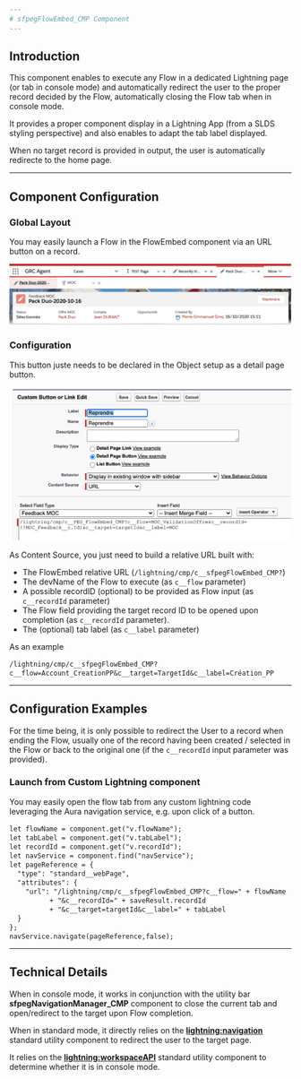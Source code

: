 ```yaml
---
# sfpegFlowEmbed_CMP Component
---
```


## Introduction

This component enables to execute any Flow in a dedicated Lightning page (or tab in console mode)
and automatically redirect the user to the proper record decided by the Flow, automatically closing the 
Flow tab when in console mode.

It provides a proper component display in a Lightning App (from a SLDS styling perspective) and 
also enables to adapt the tab label displayed.

When no target record is provided in output, the user is automatically redirecte to the home page.


---

## Component Configuration

### Global Layout

You may easily launch a Flow in the FlowEmbed component via an URL button on a record.

![Flow Embed](/media/FlowEmbed.png)


### Configuration

This button juste needs to be declared in the Object setup as a detail page button.

![Flow Embed Button](/media/FlowEmbedButton.png)

As Content Source, you just need to build a relative URL built with: 
* The FlowEmbed relative URL (`/lightning/cmp/c__sfpegFlowEmbed_CMP?`)
* The devName of the Flow to execute (as `c__flow` parameter)
* A possible recordID (optional) to be provided as Flow input (as `c__recordId` parameter)
* The Flow field providing the target record ID to be opened upon completion (as `c__recordId` parameter).
* The (optional) tab label (as `c__label` parameter)

As an example
```
/lightning/cmp/c__sfpegFlowEmbed_CMP?c__flow=Account_CreationPP&c__target=TargetId&c__label=Création_PP
```

---

## Configuration Examples

For the time being, it is only possible to redirect the User to a record when ending the Flow,
usually one of the record having been created / selected in the Flow or back to the original
one (if the `c__recordId` input parameter was provided).


### Launch from Custom Lightning component

You may easily open the flow tab from any custom lightning code leveraging the Aura navigation service,
e.g. upon click of a button.

```
let flowName = component.get("v.flowName");
let tabLabel = component.get("v.tabLabel");
let recordId = component.get("v.recordId");
let navService = component.find("navService"); 
let pageReference = {
  "type": "standard__webPage", 
  "attributes": {
    "url": "/lightning/cmp/c__sfpegFlowEmbed_CMP?c__flow=" + flowName
          + "&c__recordId=" + saveResult.recordId
          + "&c__target=targetId&c__label=" + tabLabel
  }
};
navService.navigate(pageReference,false);
```

---

## Technical Details

When in console mode, it works in conjunction with the utility bar **sfpegNavigationManager_CMP** component to 
close the current tab and open/redirect to the target upon Flow completion.

When in standard mode, it directly relies on the **[lightning:navigation](https://developer.salesforce.com/docs/component-library/bundle/lightning:navigation/documentation)** standard utility component to
redirect the user to the target page.

It relies on the **[lightning:workspaceAPI](https://developer.salesforce.com/docs/component-library/bundle/lightning:workspaceAPI/documentation)** standard utility component to determine whether it is in console mode.